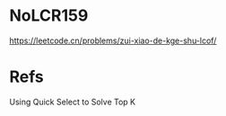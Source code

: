 # NoLCR159

<https://leetcode.cn/problems/zui-xiao-de-kge-shu-lcof/>

# Refs

Using Quick Select to Solve Top K
